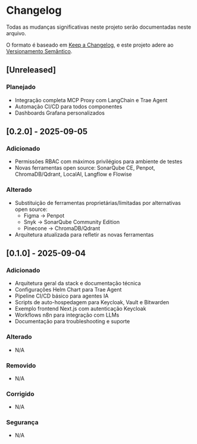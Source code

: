 # Changelog

Todas as mudanças significativas neste projeto serão documentadas neste arquivo.

O formato é baseado em [Keep a Changelog](https://keepachangelog.com/pt-BR/1.0.0/),
e este projeto adere ao [Versionamento Semântico](https://semver.org/lang/pt-BR/).

## [Unreleased]

### Planejado
- Integração completa MCP Proxy com LangChain e Trae Agent
- Automação CI/CD para todos componentes
- Dashboards Grafana personalizados

## [0.2.0] - 2025-09-05

### Adicionado
- Permissões RBAC com máximos privilégios para ambiente de testes
- Novas ferramentas open source: SonarQube CE, Penpot, ChromaDB/Qdrant, LocalAI, Langflow e Flowise

### Alterado
- Substituição de ferramentas proprietárias/limitadas por alternativas open source:
  - Figma → Penpot
  - Snyk → SonarQube Community Edition
  - Pinecone → ChromaDB/Qdrant
- Arquitetura atualizada para refletir as novas ferramentas

## [0.1.0] - 2025-09-04

### Adicionado
- Arquitetura geral da stack e documentação técnica
- Configurações Helm Chart para Trae Agent
- Pipeline CI/CD básico para agentes IA
- Scripts de auto-hospedagem para Keycloak, Vault e Bitwarden
- Exemplo frontend Next.js com autenticação Keycloak
- Workflows n8n para integração com LLMs
- Documentação para troubleshooting e suporte

### Alterado
- N/A

### Removido
- N/A

### Corrigido
- N/A

### Segurança
- N/A
